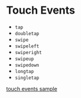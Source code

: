 Touch Events
==================

- `tap`
- `doubletap`
- `swipe`
- `swipeleft`
- `swiperight`
- `swipeup`
- `swipedown`
- `longtap`
- `singletap`


<a href="/samples#touch" class="button">touch events sample</a>